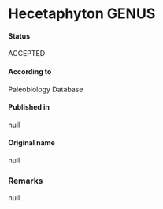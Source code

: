 Hecetaphyton GENUS
=======

#### Status
ACCEPTED

#### According to
Paleobiology Database

#### Published in
null

#### Original name
null

### Remarks
null